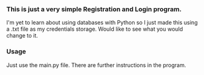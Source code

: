 <h3>This is just a very simple Registration and Login program.</h3>
I'm yet to learn about using databases with Python so I just made this using a .txt file as my credentials storage.
Would like to see what you would change to it.

<h3>Usage</h3>
Just use the main.py file.
There are further instructions in the program.

